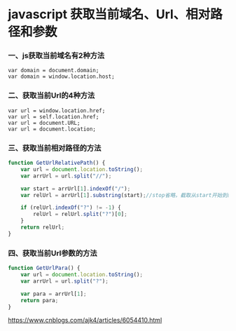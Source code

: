 # javascript 获取当前域名、Url、相对路径和参数

### 一、js获取当前域名有2种方法

```
var domain = document.domain;
var domain = window.location.host;
```

 

### 二、获取当前Url的4种方法

```
var url = window.location.href;
var url = self.location.href;
var url = document.URL;
var url = document.location;
```

 

### 三、获取当前相对路径的方法

```js
function GetUrlRelativePath() {
    var url = document.location.toString();
    var arrUrl = url.split("//");

    var start = arrUrl[1].indexOf("/");
    var relUrl = arrUrl[1].substring(start);//stop省略，截取从start开始到结尾的所有字符

    if (relUrl.indexOf("?") != -1) {
        relUrl = relUrl.split("?")[0];
    }
    return relUrl;
}
```

 

### 四、获取当前Url参数的方法

```js
function GetUrlPara() {
    var url = document.location.toString();
    var arrUrl = url.split("?");

    var para = arrUrl[1];
    return para;
}
```

 



<https://www.cnblogs.com/ajk4/articles/6054410.html>